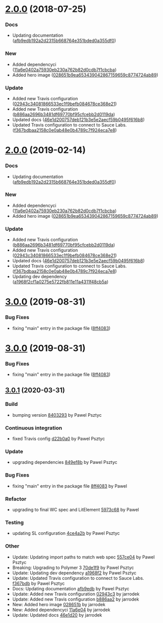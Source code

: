 <a name="2.0.0"></a>
# [2.0.0](https://github.com/advanced-rest-client/file-reader/compare/1.0.3...2.0.0) (2018-07-25)


### Docs

* Updating documentation ([afb9edb192a2d2315b668764e351bded0a355df0](https://github.com/advanced-rest-client/file-reader/commit/afb9edb192a2d2315b668764e351bded0a355df0))

### New

* Added dependencyci ([11a6e0402a75930eb230a762b82d0cdb7f1cbcba](https://github.com/advanced-rest-client/file-reader/commit/11a6e0402a75930eb230a762b82d0cdb7f1cbcba))
* Added hero image ([028651b9ea653439042867159659c8774724ab89](https://github.com/advanced-rest-client/file-reader/commit/028651b9ea653439042867159659c8774724ab89))

### Update

* Added new Travis configuration ([02943c34081866533ec1f9befb084678ce368e21](https://github.com/advanced-rest-client/file-reader/commit/02943c34081866533ec1f9befb084678ce368e21))
* Added new Travis configuration ([b886aa2696b3481df69770bf95cfcebb2d0119da](https://github.com/advanced-rest-client/file-reader/commit/b886aa2696b3481df69770bf95cfcebb2d0119da))
* Updated docs ([46e1d200757deb121b3e5e2aecf59b0495f616b8](https://github.com/advanced-rest-client/file-reader/commit/46e1d200757deb121b3e5e2aecf59b0495f616b8))
* Updated Travis configuration to connect to Sauce Labs. ([f367bdbaa2158c0e0ab48e0b4789c7f924eca7e8](https://github.com/advanced-rest-client/file-reader/commit/f367bdbaa2158c0e0ab48e0b4789c7f924eca7e8))



# [2.0.0](https://github.com/advanced-rest-client/file-reader/compare/1.0.3...2.0.0) (2019-02-14)


### Docs

* Updating documentation ([afb9edb192a2d2315b668764e351bded0a355df0](https://github.com/advanced-rest-client/file-reader/commit/afb9edb192a2d2315b668764e351bded0a355df0))

### New

* Added dependencyci ([11a6e0402a75930eb230a762b82d0cdb7f1cbcba](https://github.com/advanced-rest-client/file-reader/commit/11a6e0402a75930eb230a762b82d0cdb7f1cbcba))
* Added hero image ([028651b9ea653439042867159659c8774724ab89](https://github.com/advanced-rest-client/file-reader/commit/028651b9ea653439042867159659c8774724ab89))

### Update

* Added new Travis configuration ([b886aa2696b3481df69770bf95cfcebb2d0119da](https://github.com/advanced-rest-client/file-reader/commit/b886aa2696b3481df69770bf95cfcebb2d0119da))
* Added new Travis configuration ([02943c34081866533ec1f9befb084678ce368e21](https://github.com/advanced-rest-client/file-reader/commit/02943c34081866533ec1f9befb084678ce368e21))
* Updated docs ([46e1d200757deb121b3e5e2aecf59b0495f616b8](https://github.com/advanced-rest-client/file-reader/commit/46e1d200757deb121b3e5e2aecf59b0495f616b8))
* Updated Travis configuration to connect to Sauce Labs. ([f367bdbaa2158c0e0ab48e0b4789c7f924eca7e8](https://github.com/advanced-rest-client/file-reader/commit/f367bdbaa2158c0e0ab48e0b4789c7f924eca7e8))
* Updating dev dependency ([a1968f2cf1a0275e5722fb811e11a4311f48cb5a](https://github.com/advanced-rest-client/file-reader/commit/a1968f2cf1a0275e5722fb811e11a4311f48cb5a))



# [3.0.0](https://github.com/advanced-rest-client/file-reader/compare/1.0.3...3.0.0) (2019-08-31)


### Bug Fixes

* fixing "main" entry in the package file ([8ff4083](https://github.com/advanced-rest-client/file-reader/commit/8ff4083))



# [3.0.0](https://github.com/advanced-rest-client/file-reader/compare/1.0.3...3.0.0) (2019-08-31)


### Bug Fixes

* fixing "main" entry in the package file ([8ff4083](https://github.com/advanced-rest-client/file-reader/commit/8ff4083))



<a name="3.0.1"></a>
## [3.0.1](https://github.com/advanced-rest-client/file-reader/compare/v1.0.1...3.0.1) (2020-03-31)

### Build

* bumping version [8403293](https://github.com/advanced-rest-client/file-reader/commit/8403293198ee1122b8d142f86f4beb2ccf7f2e2d) by Pawel Psztyc


### Continuous integration

* fixed Travis config [d22b0a0](https://github.com/advanced-rest-client/file-reader/commit/d22b0a015313836fca08fdb017ce9f6a40201f85) by Pawel Psztyc


### Update

* upgrading dependencies [849ef8b](https://github.com/advanced-rest-client/file-reader/commit/849ef8baf425383a0b8ff9e10661268183cdf978) by Pawel Psztyc


### Bug Fixes

* fixing "main" entry in the package file [8ff4083](https://github.com/advanced-rest-client/file-reader/commit/8ff408326edf51c1daddc44c7aee4ea732d60336) by Pawel


### Refactor

* upgrading to final WC spec and LitElement [5973c68](https://github.com/advanced-rest-client/file-reader/commit/5973c68d78f13eb13a7186f08acecbb1ccee67f4) by Pawel


### Testing

* updating SL configuration [4ce4a2b](https://github.com/advanced-rest-client/file-reader/commit/4ce4a2ba2482604a7b38aaef764062de4475b783) by Pawel Psztyc


### Other

* Update: Updating import paths to match web spec
 [557ce04](https://github.com/advanced-rest-client/file-reader/commit/557ce049b44929cefaed09e68e9ff6a505b6b871) by Pawel Psztyc
* Breaking: Upgrading to Polymer 3
 [70de1f9](https://github.com/advanced-rest-client/file-reader/commit/70de1f989c4d5095d97f7b23c15411fd713b0943) by Pawel Psztyc
* Update: Updating dev dependency
 [a1968f2](https://github.com/advanced-rest-client/file-reader/commit/a1968f2cf1a0275e5722fb811e11a4311f48cb5a) by Pawel Psztyc
* Update: Updated Travis configuration to connect to Sauce Labs.
 [f367bdb](https://github.com/advanced-rest-client/file-reader/commit/f367bdbaa2158c0e0ab48e0b4789c7f924eca7e8) by Pawel Psztyc
* Docs: Updating documentation
 [afb9edb](https://github.com/advanced-rest-client/file-reader/commit/afb9edb192a2d2315b668764e351bded0a355df0) by Pawel Psztyc
* Update: Added new Travis configuration
 [02943c3](https://github.com/advanced-rest-client/file-reader/commit/02943c34081866533ec1f9befb084678ce368e21) by jarrodek
* Update: Added new Travis configuration
 [b886aa2](https://github.com/advanced-rest-client/file-reader/commit/b886aa2696b3481df69770bf95cfcebb2d0119da) by jarrodek
* New: Added hero image
 [028651b](https://github.com/advanced-rest-client/file-reader/commit/028651b9ea653439042867159659c8774724ab89) by jarrodek
* New: Added dependencyci
 [11a6e04](https://github.com/advanced-rest-client/file-reader/commit/11a6e0402a75930eb230a762b82d0cdb7f1cbcba) by jarrodek
* Update: Updated docs
 [46e1d20](https://github.com/advanced-rest-client/file-reader/commit/46e1d200757deb121b3e5e2aecf59b0495f616b8) by jarrodek


